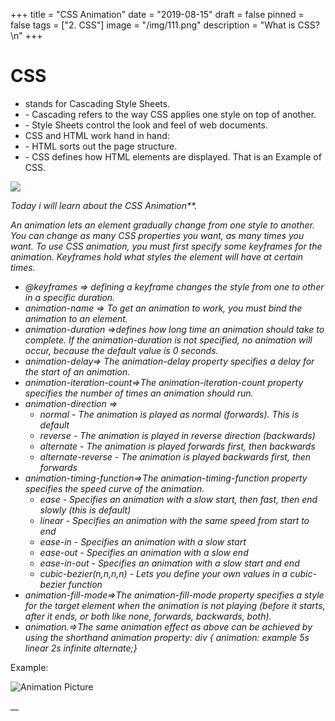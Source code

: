 +++
title = "CSS Animation"
date = "2019-08-15"
draft = false
pinned = false
tags = ["2. CSS"]
image = "/img/111.png"
description = "What is CSS?\n"
+++
# CSS

*  stands for Cascading Style Sheets.
* \- Cascading refers to the way CSS applies one style on top of another.
* \- Style Sheets control the look and feel of web documents.
* CSS and HTML work hand in hand:
* \- HTML sorts out the page structure.
* \- CSS defines how HTML elements are displayed. That is an Example of CSS.

![](/img/screen-shot-2019-08-29-at-15.54.02.png)

_Today i will learn about the CSS Animation\*\*._

_An animation lets an element gradually change from one style to another. You can change as many CSS properties you want, as many times you want. To use CSS animation, you must first specify some keyframes for the animation. Keyframes hold what styles the element will have at certain times._

* _@keyframes => defining a keyframe changes the style from one to other in a specific duration._
* _animation-name => To get an animation to work, you must bind the animation to an element._
* _animation-duration =>defines how long time an animation should take to complete. If the animation-duration is not specified, no animation will occur, because the default value is 0 seconds._ 
* _animation-delay=> The animation-delay property specifies a delay for the start of an animation._
* _animation-iteration-count=>The animation-iteration-count property specifies the number of times an animation should run._ 
* _animation-direction =>_ 
  * _normal - The animation is played as normal (forwards). This is default_
  * _reverse - The animation is played in reverse direction (backwards)_
  * _alternate - The animation is played forwards first, then backwards_
  * _alternate-reverse - The animation is played backwards first, then forwards_
* _animation-timing-function=>The animation-timing-function property specifies the speed curve of the animation._
  * _ease - Specifies an animation with a slow start, then fast, then end slowly (this is default)_
  * _linear - Specifies an animation with the same speed from start to end_
  * _ease-in - Specifies an animation with a slow start_
  * _ease-out - Specifies an animation with a slow end_
  * _ease-in-out - Specifies an animation with a slow start and end_
  * _cubic-bezier(n,n,n,n) - Lets you define your own values in a cubic-bezier function_
* _animation-fill-mode=>The animation-fill-mode property specifies a style for the target element when the animation is not playing (before it starts, after it ends, or both like none, forwards, backwards, both)._
* _animation.=>The same animation effect as above can be achieved by using the shorthand animation property: div { animation: example 5s linear 2s infinite alternate;}_

Example:

![](/img/screen-shot-2019-08-29-at-16.31.06.png "Animation Picture")

__
